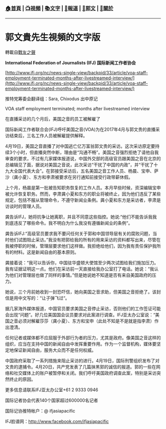 ###  [:house:首頁](https://github.com/ourhimalayas/home) | [:tv:視頻](https://github.com/ourhimalayas/videos) | [:books:文字](https://github.com/ourhimalayas/txt) | [:newspaper:報道](https://github.com/ourhimalayas/news) | [:eagle:郭文](https://github.com/ourhimalayas/guomedia) | [:pray:關於](https://github.com/ourhimalayas/home/tree/master/about)
---
# 郭文貴先生視頻的文字版
轉載自[戰友之聲](http://littleantvoice.blogspot.com)

**International Federation of Journalists (IFJ) 国际新闻工作者协会**



[http://www.ifj.org/nc/news-single-view/backpid/33/article/voa-staff-employment-terminated-months-after-livestreamed-interview/](http://www.ifj.org/nc/news-single-view/backpid/33/article/voa-staff-employment-terminated-months-after-livestreamed-interview/)



推特党筹委会翻译组：Sara, Chixodus 出中原记



VOA staff employment terminated; months after livestreamed interview

在直播采访的几个月后，美国之音的员工被解雇了



国际新闻工作者联合会(IFJ)呼吁美国之音(VOA)为在2017年4月与郭文贵的直播采访结束后，三名工作人员被解雇提供解释。



4月19日，美国之音直播了对中国逃亡亿万富翁郭文贵的采访。这次采访原定要持续3个小时，但直播突然中断，理由是“沟通不畅”。美国之音强烈拒绝了请他自我审查的要求，不过有几家媒体报道说，中国外交部的高级官员跟美国之音在北京的总编辑见了面，据说对美国之音说，此次采访“干扰了中国的内政”，并“干扰了十九大全国代表大会”。在郭接受采访后，五名美国之音工作人员、杨晨、宝申、萨沙（龚小夏）、东方和李肃被要求在另行通知前接受行政带薪休假。



上个月，杨晨是第一批被告知职务恢复的工作人员。本月早些时候，资深编辑宝申被允许恢复职务。然而，李肃龚小夏和东方的职业将被终止，因为他们违反了某些规定，包括不服从管理命令，不遵守新闻业条例。龚小夏和东方是采访者，李肃是访谈时的管理人员。



龚告诉IFJ，她将抗争让她离职，并且不同意这些指控。她说:“他们不能告诉我我到底违反了哪些命令。我不明白为什么我没有遵循新闻业的条例“。



龚告诉IFJ:“高级官员要求我不要问任何关于郭和中国领导层有关的腐败问题，当时他们试图阻止采访。”我没有把郭给我的所有的用来采访的资料都写出来，尽管在我被停职的时候，管理层要求他们这样做。我拒绝给他们，因为我有责任保护我所有的材料。这是新闻自由的基本原则。



龚接着说：“我可以告诉你，中国驻华盛顿大使馆至少两次试图给我们施加压力。我有证据证明这一点。他们在采访前一天直接给我办公室打了电话。她说：“我认为他们对管理层也做了同样的事情。”但是她说她不知道是否有来自美国政府的压力。



她说，三个月前她收到一封恐吓信，她向美国之音求助，但美国之音拒绝了。该封信是用中文写的：“让子弹飞过“。



据几家海外媒体报道，中国官员要求美国之音停止采访，否则他们的工作签证可能会出现“问题”。好几位美国国会议员要求对此案进行调查。IFJ亚太办公室说：“美国之音必须对解雇莎莎（龚小夏）、东方和宝申（此处不知是不是就是指李肃）作出澄清。



任何记者或媒体都不应屈服于外部行为者的压力，尤其是政府。像美国之音这样的组织，应当在支持中国的新闻自由中发挥重要作用。作为一个监督机构，媒体要坚定地保证新闻自由，服务大众而不是任何权威。



中国政府采取了一系列措施来阻止采访的进行。4月19日，国际刑警组织发布了对文贵的逮捕令。4月20日，共产党发表了几篇抹黑郭的诚信的报道。郭的一些在网络和社交媒体上的账户被暂停和关闭。我们呼吁美国政府调查此案，特别是采访突然终止的原因。



更多信息请联系IFJ亚太办公室+61 2 9333 0946

国际记者协会代表140个国家超过600000名记者

国际记协推特帐户：@ ifjasiapacific

IFJ脸谱网：http://www.facebook.com/ifjasiapacific

<u></u><sub></sub><sup></sup><strike></strike>
